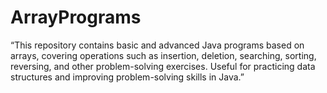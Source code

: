 # ArrayPrograms
“This repository contains basic and advanced Java programs based on arrays, covering operations such as insertion, deletion, searching, sorting, reversing, and other problem-solving exercises. Useful for practicing data structures and improving problem-solving skills in Java.”
